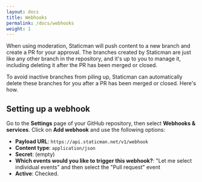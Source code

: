 ```yaml
---
layout: docs
title: Webhooks
permalink: /docs/webhooks
weight: 1
---
```

When using moderation, Staticman will push content to a new branch and create a PR for your approval. The branches created by Staticman are just like any other branch in the repository, and it's up to you to manage it, including deleting it after the PR has been merged or closed.

To avoid inactive branches from piling up, Staticman can automatically delete these branches for you after a PR has been merged or closed. Here's how.

## Setting up a webhook

Go to the **Settings** page of your GitHub repository, then select **Webhooks &amp; services**. Click on **Add webhook** and use the following options:

- **Payload URL**: `https://api.staticman.net/v1/webhook`
- **Content type**: `application/json`
- **Secret**: (empty)
- **Which events would you like to trigger this webhook?**: "Let me select individual events" and then select the "Pull request" event
- **Active**: Checked.